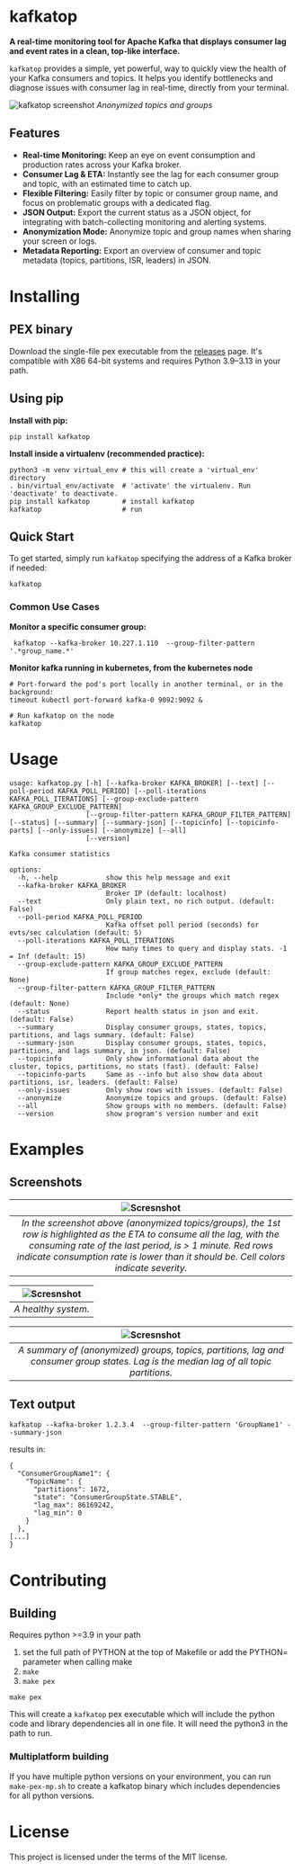 # kafkatop

**A real-time monitoring tool for Apache Kafka that displays consumer lag and event rates in a clean, top-like interface.**

`kafkatop` provides a simple, yet powerful, way to quickly view the health of your Kafka consumers and topics. It helps you identify bottlenecks and diagnose issues with consumer lag in real-time, directly from your terminal.

![kafkatop screenshot](https://raw.githubusercontent.com/sivann/kafkatop/refs/heads/master/images/kafkatop0.png)
*Anonymized topics and groups*



## Features

-   **Real-time Monitoring:** Keep an eye on event consumption and production rates across your Kafka broker.
-   **Consumer Lag & ETA:** Instantly see the lag for each consumer group and topic, with an estimated time to catch up.
-   **Flexible Filtering:** Easily filter by topic or consumer group name, and focus on problematic groups with a dedicated flag.
-   **JSON Output:** Export the current status as a JSON object, for integrating with batch-collecting monitoring and alerting systems.
-   **Anonymization Mode:** Anonymize topic and group names when sharing your screen or logs.
-   **Metadata Reporting:** Export an overview of consumer and topic metadata (topics, partitions, ISR, leaders) in JSON.

# Installing
## PEX binary
Download the single-file pex executable from the [releases](https://github.com/sivann/kafkatop/releases)  page. It's compatible with X86 64-bit systems and requires Python 3.9–3.13 in your path.

## Using pip

**Install with pip:**

```
pip install kafkatop
```


**Install inside a virtualenv (recommended practice):**

```
python3 -m venv virtual_env # this will create a 'virtual_env' directory
. bin/virtual_env/activate  # 'activate' the virtualenv. Run 'deactivate' to deactivate.
pip install kafkatop        # install kafkatop
kafkatop                    # run 
```

## Quick Start

To get started, simply run `kafkatop` specifying the address of a Kafka broker if needed:

```
kafkatop
```

### Common Use Cases

**Monitor a specific consumer group:**

```
 kafkatop --kafka-broker 10.227.1.110  --group-filter-pattern '.*group_name.*'
```

**Monitor kafka running in kubernetes, from the kubernetes node**

```
# Port-forward the pod's port locally in another terminal, or in the background:
timeout kubectl port-forward kafka-0 9092:9092 &

# Run kafkatop on the node
kafkatop
```


# Usage
```
usage: kafkatop.py [-h] [--kafka-broker KAFKA_BROKER] [--text] [--poll-period KAFKA_POLL_PERIOD] [--poll-iterations KAFKA_POLL_ITERATIONS] [--group-exclude-pattern KAFKA_GROUP_EXCLUDE_PATTERN]
                   [--group-filter-pattern KAFKA_GROUP_FILTER_PATTERN] [--status] [--summary] [--summary-json] [--topicinfo] [--topicinfo-parts] [--only-issues] [--anonymize] [--all]
                   [--version]

Kafka consumer statistics

options:
  -h, --help            show this help message and exit
  --kafka-broker KAFKA_BROKER
                        Broker IP (default: localhost)
  --text                Only plain text, no rich output. (default: False)
  --poll-period KAFKA_POLL_PERIOD
                        Kafka offset poll period (seconds) for evts/sec calculation (default: 5)
  --poll-iterations KAFKA_POLL_ITERATIONS
                        How many times to query and display stats. -1 = Inf (default: 15)
  --group-exclude-pattern KAFKA_GROUP_EXCLUDE_PATTERN
                        If group matches regex, exclude (default: None)
  --group-filter-pattern KAFKA_GROUP_FILTER_PATTERN
                        Include *only* the groups which match regex (default: None)
  --status              Report health status in json and exit. (default: False)
  --summary             Display consumer groups, states, topics, partitions, and lags summary. (default: False)
  --summary-json        Display consumer groups, states, topics, partitions, and lags summary, in json. (default: False)
  --topicinfo           Only show informational data about the cluster, topics, partitions, no stats (fast). (default: False)
  --topicinfo-parts     Same as --info but also show data about partitions, isr, leaders. (default: False)
  --only-issues         Only show rows with issues. (default: False)
  --anonymize           Anonymize topics and groups. (default: False)
  --all                 Show groups with no members. (default: False)
  --version             show program's version number and exit
```


# Examples
## Screenshots

| ![Scresnshot](images/kafkatop2.png) |
|:--:|
| *In the screenshot above (anonymized topics/groups), the 1st row is highlighted as the ETA to consume all the lag, with the consuming rate of the last period, is > 1 minute. Red rows indicate consumption rate is lower than it should be. Cell colors indicate severity.* |

| ![Scresnshot](images/kafkatop3.png) |
|:--:|
| *A healthy system.* |

| ![Scresnshot](images/kafkatop4-summary.png) |
|:--:| 
| *A summary of (anonymized) groups, topics, partitions, lag and consumer group states. Lag is the median lag of all topic partitions.* |


## Text output

```
kafkatop --kafka-broker 1.2.3.4  --group-filter-pattern 'GroupName1' --summary-json
```

results in:

```
{
  "ConsumerGroupName1": {
    "TopicName": {
      "partitions": 1672,
      "state": "ConsumerGroupState.STABLE",
      "lag_max": 86169242,
      "lag_min": 0
    }
  },
[...]
}
```

# Contributing
## Building

Requires python >=3.9 in your path


1. set the full path of PYTHON at the top of Makefile or add the PYTHON= parameter when calling make
2. ```make```
3. ```make pex```


```
make pex
```
This will create a ```kafkatop``` pex executable which will include the python code and library dependencies all in one file. It will need the python3 in the path to run.

### Multiplatform building
If you have multiple python versions on your environment, you can run ```make-pex-mp.sh``` to create a kafkatop binary which includes dependencies for all python versions.

# License
This project is licensed under the terms of the MIT license.


